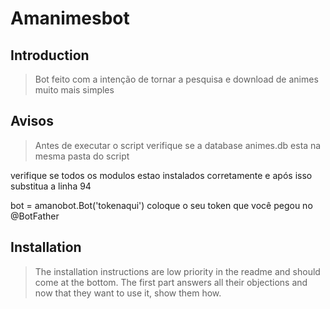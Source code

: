 # Amanimesbot

## Introduction

> Bot feito com a intenção de tornar a pesquisa e download de animes muito mais simples

## Avisos

> <p>Antes de executar o script verifique se a database animes.db esta na mesma pasta do script<p>

<p> verifique se todos os modulos estao instalados corretamente e após isso substitua a linha 94<p>
<p>bot = amanobot.Bot('tokenaqui') coloque o seu token que você pegou no @BotFather

## Installation

> The installation instructions are low priority in the readme and should come at the bottom. The first part answers all their objections and now that they want to use it, show them how.
